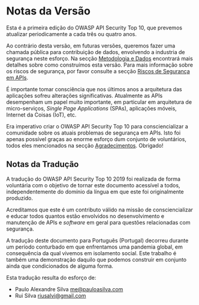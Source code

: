 # Notas da Versão

Esta é a primeira edição do OWASP API Security Top 10, que prevemos atualizar
periodicamente a cada três ou quatro anos.

Ao contrário desta versão, em futuras versões, queremos fazer uma chamada
pública para contribuição de dados, envolvendo a industria de segurança neste
esforço. Na secção [Metodologia e Dados][1] encontrará mais detalhes sobre como
construímos esta versão. Para mais informação sobre os riscos de segurança, por
favor consulte a secção [Riscos de Segurança em APIs][2].

É importante tomar consciência que nos últimos anos a arquitetura das aplicações
sofreu alterações significativas. Atualmente as APIs desempenham um papel muito
importante, em particular em arquitetura de micro-serviços, _Single Page
Applications_ (SPAs), aplicações móveis, Internet da Coisas (IoT), etc.

Era imperativo criar o OWASP API Security Top 10 para consciencializar a
comunidade sobre os atuais problemas de segurança em APIs. Isto foi apenas
possível graças ao enorme esforço dum conjunto de voluntários, todos eles
mencionados na secção [Agradecimentos][3]. Obrigado!

## Notas da Tradução

A tradução do OWASP API Security Top 10 2019 foi realizada de forma voluntária
com o objetivo de tornar este documento acessível a todos, independentemente do
domínio da língua em que este foi originalmente produzido.

Acreditamos que este é um contributo válido na missão de consciencializar e
educar todos quantos estão envolvidos no desenvolvimento e manutenção de APIs e
_software_ em geral para questões relacionadas com segurança.

A tradução deste documento para Português (Portugal) decorreu durante um período
conturbado em que enfrentamos uma pandemia global, em consequência da qual
vivemos em isolamento social. Este trabalho é também uma demonstração daquilo
que podemos construir em conjunto ainda que condicionados de alguma forma.

Esta tradução resulta do esforço de:

* Paulo Alexandre Silva <me@pauloasilva.com>
* Rui Silva <riusalvi@gmail.com>

[1]: ./0xd0-about-data.md
[2]: ./0x10-api-security-risks.md
[3]: ./0xd1-acknowledgments.md
